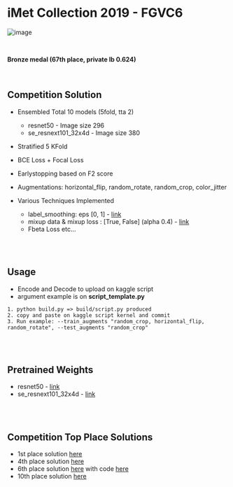 # iMet Collection 2019 - FGVC6

![image](https://user-images.githubusercontent.com/40786348/64306284-3a9b1c80-cfcd-11e9-9180-a5228370262d.png)

<br>

**Bronze medal (67th place, private lb 0.624)**

<br>

## Competition Solution

- Ensembled Total 10 models (5fold, tta 2)
  - resnet50 - Image size 296
  - se_resnext101_32x4d - Image size 380
- Stratified 5 KFold
- BCE Loss + Focal Loss 
- Earlystopping based on F2 score 
- Augmentations: horizontal_flip, random_rotate, random_crop, color_jitter

- Various Techniques Implemented
  - label_smoothing: eps [0, 1] - [link](https://arxiv.org/pdf/1812.01187.pdf)
  - mixup data & mixup loss : [True, False] (alpha 0.4) - [link](https://arxiv.org/abs/1710.09412)
  - Fbeta Loss etc...

<br>
<br>

## Usage

* Encode and Decode to upload on kaggle script
* argument example is on **script_template.py**
```
1. python build.py => build/script.py produced
2. copy and paste on kaggle script kernel and commit
3. Run example: --train_augments "random_crop, horizontal_flip, random_rotate", --test_augments "random_crop"
```

<br>
<br>

## Pretrained Weights

- resnet50 - [link](https://www.kaggle.com/pytorch/resnet50)
- se_resnext101_32x4d - [link](https://www.kaggle.com/seefun/se-resnext-pytorch-pretrained)

<br>
<br>

## Competition Top Place Solutions 
* 1st place solution [here](https://www.kaggle.com/c/imet-2019-fgvc6/discussion/94687#latest-570986) 
* 4th place solution [here](https://www.kaggle.com/c/imet-2019-fgvc6/discussion/94817#latest-550074)
* 6th place solution [here](https://www.kaggle.com/c/imet-2019-fgvc6/discussion/95282#latest-550969) with code [here](https://github.com/YU1ut/imet-6th-soltuion)
* 10th place solution [here](https://www.kaggle.com/c/imet-2019-fgvc6/discussion/95311#latest-568748)